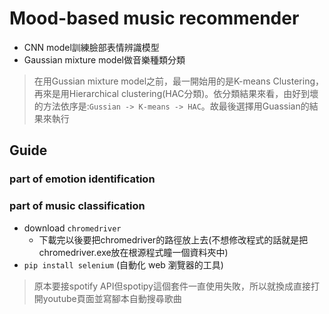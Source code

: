 # Mood-based music recommender

* CNN model訓練臉部表情辨識模型
* Gaussian mixture model做音樂種類分類

> 在用Gussian mixture model之前，最一開始用的是K-means Clustering，再來是用Hierarchical clustering(HAC分類)。依分類結果來看，由好到壞的方法依序是:`Gussian -> K-means -> HAC`。故最後選擇用Guassian的結果來執行

## Guide

### part of emotion identification

### part of music classification
* download `chromedriver`
    * 下載完以後要把chromedriver的路徑放上去(不想修改程式的話就是把chromedriver.exe放在根源程式瞳一個資料夾中)
* `pip install selenium` (自動化 web 瀏覽器的工具)

> 原本要接spotify API但spotipy這個套件一直使用失敗，所以就換成直接打開youtube頁面並寫腳本自動搜尋歌曲